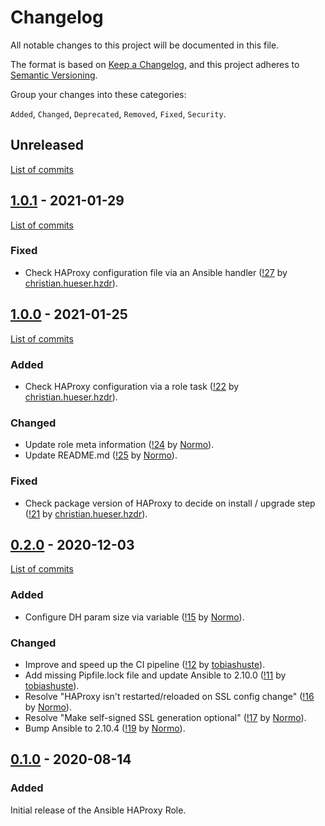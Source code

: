 <!--
SPDX-FileCopyrightText: 2020 Helmholtz Centre for Environmental Research (UFZ)
SPDX-FileCopyrightText: 2020 Helmholtz-Zentrum Dresden-Rossendorf (HZDR)

SPDX-License-Identifier: Apache-2.0
-->

# Changelog

All notable changes to this project will be documented in this file.

The format is based on [Keep a Changelog](https://keepachangelog.com/en/1.0.0/),
and this project adheres to [Semantic Versioning](https://semver.org/spec/v2.0.0.html).

Group your changes into these categories:

`Added`, `Changed`, `Deprecated`, `Removed`, `Fixed`, `Security`.

## Unreleased

[List of commits](https://gitlab.com/hifis/ansible/haproxy-role/-/compare/v1.0.1...main)

## [1.0.1](https://gitlab.com/hifis/ansible/haproxy-role/-/releases/v1.0.1) - 2021-01-29

[List of commits](https://gitlab.com/hifis/ansible/haproxy-role/-/compare/v1.0.0...v1.0.1)

### Fixed
- Check HAProxy configuration file via an Ansible handler
  ([!27](https://gitlab.com/hifis/ansible/haproxy-role/-/merge_requests/27)
  by [christian.hueser.hzdr](https://gitlab.com/christian.hueser.hzdr)).

## [1.0.0](https://gitlab.com/hifis/ansible/haproxy-role/-/releases/v1.0.0) - 2021-01-25

[List of commits](https://gitlab.com/hifis/ansible/haproxy-role/-/compare/v0.2.0...v1.0.0)

### Added
- Check HAProxy configuration via a role task
  ([!22](https://gitlab.com/hifis/ansible/haproxy-role/-/merge_requests/22)
  by [christian.hueser.hzdr](https://gitlab.com/christian.hueser.hzdr)).
  
### Changed
- Update role meta information
  ([!24](https://gitlab.com/hifis/ansible/haproxy-role/-/merge_requests/24)
  by [Normo](https://gitlab.com/Normo)).
- Update README.md
  ([!25](https://gitlab.com/hifis/ansible/haproxy-role/-/merge_requests/25)
  by [Normo](https://gitlab.com/Normo)).

### Fixed
- Check package version of HAProxy to decide on install / upgrade step
  ([!21](https://gitlab.com/hifis/ansible/haproxy-role/-/merge_requests/21)
  by [christian.hueser.hzdr](https://gitlab.com/christian.hueser.hzdr)).

## [0.2.0](https://gitlab.com/hifis/ansible/haproxy-role/-/releases/v0.2.0) - 2020-12-03

[List of commits](https://gitlab.com/hifis/ansible/haproxy-role/-/compare/v0.1.0...v0.2.0)

### Added
- Configure DH param size via variable
  ([!15](https://gitlab.com/hifis/ansible/haproxy-role/-/merge_requests/15)
  by [Normo](https://gitlab.com/Normo)).

### Changed
- Improve and speed up the CI pipeline
  ([!12](https://gitlab.com/hifis/ansible/haproxy-role/-/merge_requests/12)
  by [tobiashuste](https://gitlab.com/tobiashuste)).
- Add missing Pipfile.lock file and update Ansible to 2.10.0
  ([!11](https://gitlab.com/hifis/ansible/haproxy-role/-/merge_requests/11)
  by [tobiashuste](https://gitlab.com/tobiashuste)).
- Resolve "HAProxy isn't restarted/reloaded on SSL config change"
  ([!16](https://gitlab.com/hifis/ansible/haproxy-role/-/merge_requests/16)
  by [Normo](https://gitlab.com/Normo)).
- Resolve "Make self-signed SSL generation optional"
  ([!17](https://gitlab.com/hifis/ansible/haproxy-role/-/merge_requests/17)
  by [Normo](https://gitlab.com/Normo)).
- Bump Ansible to 2.10.4
  ([!19](https://gitlab.com/hifis/ansible/haproxy-role/-/merge_requests/19)
  by [Normo](https://gitlab.com/Normo)).

## [0.1.0](https://gitlab.com/hifis/ansible/haproxy-role/-/releases/v0.1.0) - 2020-08-14

### Added
Initial release of the Ansible HAProxy Role.
